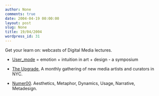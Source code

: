 ```yaml
---
author: None
comments: true
date: 2004-04-19 00:00:00
layout: post
slug: None
title: 19/04/2004
wordpress_id: 31
---
```


Get your learn on: webcasts of Digital Media lectures.





	
  * [User_mode](http://www.tate.org.uk/onlineevents/archive/user_mode.htm) = emotion + intuition in art + design - a symposium

	
  * [The Upgrade](http://www.treasurecrumbs.com/theupgrade/index.html), A monthly gathering of new media artists and curators in NYC.

	
  * [Numer00](http://www.numer.org/anglais/videos/index_video.html). Aesthetics, Metaphor, Dynamics, Usage, Narrative, Metadesign.


